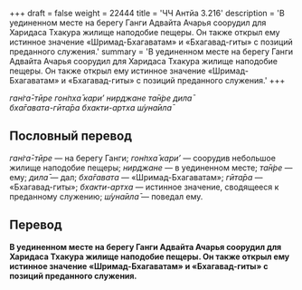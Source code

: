 +++
draft = false
weight = 22444
title = 'ЧЧ Антйа 3.216'
description = 'В уединенном месте на берегу Ганги Адвайта Ачарья соорудил для Харидаса Тхакура жилище наподобие пещеры. Он также открыл ему истинное значение «Шримад-Бхагаватам» и «Бхагавад-гиты» с позиций преданного служения.'
summary = 'В уединенном месте на берегу Ганги Адвайта Ачарья соорудил для Харидаса Тхакура жилище наподобие пещеры. Он также открыл ему истинное значение «Шримад-Бхагаватам» и «Бхагавад-гиты» с позиций преданного служения.'
+++

_ган̇га̄-тӣре гон̇пха̄ кари’ нирджане та̄н̇ре дила̄  
бха̄гавата-гӣта̄ра бхакти-артха ш́уна̄ила̄_

## Пословный перевод

_ган̇га̄_\-_тӣре_ — на берегу Ганги; _гон̇пха̄_ _кари’_ — соорудив небольшое жилище наподобие пещеры; _нирджане_ — в уединенном месте; _та̄н̇ре_ — ему; _дила̄_ — дал; _бха̄гавата_ — «Шримад-Бхагаватам»; _гӣта̄ра_ — «Бхагавад-гиты»; _бхакти_\-_артха_ — истинное значение, сводящееся к преданному служению; _ш́уна̄ила̄_ — поведал ему.

## Перевод

**В уединенном месте на берегу Ганги Адвайта Ачарья соорудил для Харидаса Тхакура жилище наподобие пещеры. Он также открыл ему истинное значение «Шримад-Бхагаватам» и «Бхагавад-гиты» с позиций преданного служения.**
